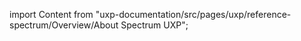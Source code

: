 
import Content from "uxp-documentation/src/pages/uxp/reference-spectrum/Overview/About Spectrum UXP";

<Content query="product=photoshop"/>
